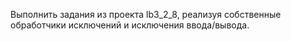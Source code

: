 Выполнить задания из проекта lb3_2_8, реализуя собственные обработчики исключений и исключения ввода/вывода.
